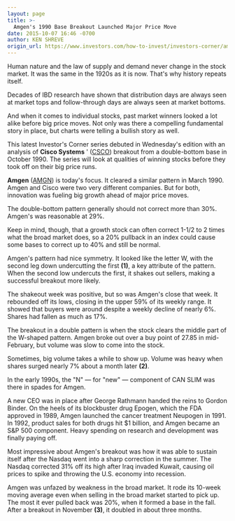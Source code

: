 ```yaml
---
layout: page
title: >-
  Amgen's 1990 Base Breakout Launched Major Price Move
date: 2015-10-07 16:46 -0700
author: KEN SHREVE
origin_url: https://www.investors.com/how-to-invest/investors-corner/amgen-a-bull-market-leader
---
```





Human nature and the law of supply and demand never change in the stock market. It was the same in the 1920s as it is now. That's why history repeats itself.


Decades of IBD research have shown that distribution days are always seen at market tops and follow-through days are always seen at market bottoms.


And when it comes to individual stocks, past market winners looked a lot alike before big price moves. Not only was there a compelling fundamental story in place, but charts were telling a bullish story as well.


This latest Investor's Corner series debuted in Wednesday's edition with an analysis of **Cisco Systems** ' ([CSCO](https://research.investors.com/quote.aspx?symbol=CSCO)) breakout from a double-bottom base in October 1990. The series will look at qualities of winning stocks before they took off on their big price runs.


**Amgen** ([AMGN](https://research.investors.com/quote.aspx?symbol=AMGN)) is today's focus. It cleared a similar pattern in March 1990. Amgen and Cisco were two very different companies. But for both, innovation was fueling big growth ahead of major price moves.


The double-bottom pattern generally should not correct more than 30%. Amgen's was reasonable at 29%.


Keep in mind, though, that a growth stock can often correct 1-1/2 to 2 times what the broad market does, so a 20% pullback in an index could cause some bases to correct up to 40% and still be normal.


Amgen's pattern had nice symmetry. It looked like the letter W, with the second leg down undercutting the first **(1)**, a key attribute of the pattern. When the second low undercuts the first, it shakes out sellers, making a successful breakout more likely.


The shakeout week was positive, but so was Amgen's close that week. It rebounded off its lows, closing in the upper 59% of its weekly range. It showed that buyers were around despite a weekly decline of nearly 6%. Shares had fallen as much as 17%.


The breakout in a double pattern is when the stock clears the middle part of the W-shaped pattern. Amgen broke out over a buy point of 27.85 in mid-February, but volume was slow to come into the stock.


Sometimes, big volume takes a while to show up. Volume was heavy when shares surged nearly 7% about a month later **(2)**.


In the early 1990s, the "N" — for "new" — component of CAN SLIM was there in spades for Amgen.


A new CEO was in place after George Rathmann handed the reins to Gordon Binder. On the heels of its blockbuster drug Epogen, which the FDA approved in 1989, Amgen launched the cancer treatment Neupogen in 1991. In 1992, product sales for both drugs hit \$1 billion, and Amgen became an S&P 500 component. Heavy spending on research and development was finally paying off.


Most impressive about Amgen's breakout was how it was able to sustain itself after the Nasdaq went into a sharp correction in the summer. The Nasdaq corrected 31% off its high after Iraq invaded Kuwait, causing oil prices to spike and throwing the U.S. economy into recession.


Amgen was unfazed by weakness in the broad market. It rode its 10-week moving average even when selling in the broad market started to pick up. The most it ever pulled back was 20%, when it formed a base in the fall. After a breakout in November **(3)**, it doubled in about three months.




